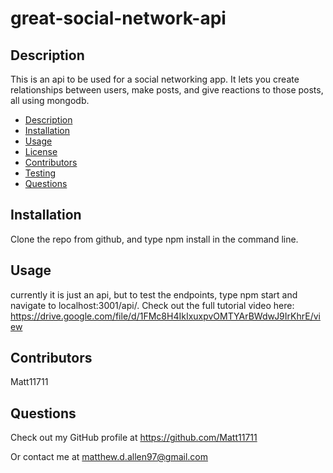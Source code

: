 # great-social-network-api

## Description

This is an api to be used for a social networking app. It lets you create relationships between users, make posts, and give reactions to those posts, all using mongodb.

- [Description](#description)
- [Installation](#installation)
- [Usage](#usage)
- [License](#license)
- [Contributors](#contributors)
- [Testing](#testing)
- [Questions](#questions)

## Installation

Clone the repo from github, and type npm install in the command line.

## Usage

currently it is just an api, but to test the endpoints, type npm start and navigate to localhost:3001/api/. Check out the full tutorial video here: https://drive.google.com/file/d/1FMc8H4IkIxuxpvOMTYArBWdwJ9IrKhrE/view

## Contributors

Matt11711

## Questions

Check out my GitHub profile at https://github.com/Matt11711

Or contact me at matthew.d.allen97@gmail.com
